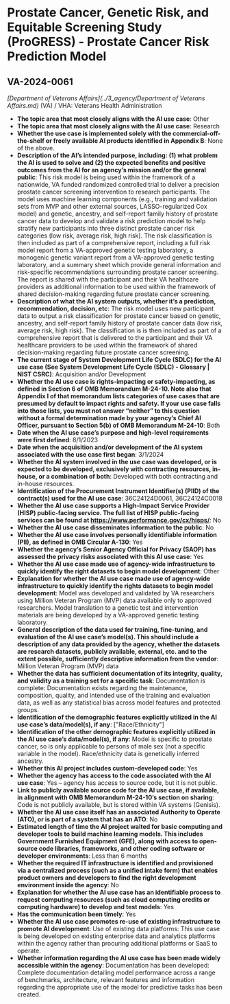 # Prostate Cancer, Genetic Risk, and Equitable Screening Study (ProGRESS) - Prostate Cancer Risk Prediction Model
## VA-2024-0061
_[Department of Veterans Affairs](../3_agency/Department of Veterans Affairs.md)_ (VA) / VHA: Veterans Health Administration


+ **The topic area that most closely aligns with the AI use case**: Other
+ **The topic area that most closely aligns with the AI use case**: Research
+ **Whether the use case is implemented solely with the commercial-off-the-shelf or freely available AI products identified in Appendix B**: None of the above.
+ **Description of the AI’s intended purpose, including: (1) what problem the AI is used to solve and (2) the expected benefits and positive outcomes from the AI for an agency’s mission and/or the general public**: This risk model is being used within the framework of a nationwide, VA funded randomized controlled trial to deliver a precision prostate cancer screening intervention to research participants. The model uses machine learning components (e.g., training and validation sets from MVP and other external sources, LASSO-regularized Cox model) and genetic, ancestry, and self-report family history of prostate cancer data to develop and validate a risk prediction model to help stratify new participants into three distinct prostate cancer risk categories (low risk, average risk, high risk). The risk classification is then included as part of a comprehensive report, including a full risk model report from a VA-approved genetic testing laboratory, a monogenic genetic variant report from a VA-approved genetic testing laboratory, and a summary sheet which provide general information and risk-specific recommendations surrounding prostate cancer screening. The report is shared with the participant and their VA healthcare providers as additional information to be used within the  framework of shared decision-making regarding future prostate cancer screening.
+ **Description of what the AI system outputs, whether it’s a prediction, recommendation, decision, etc**: The risk model uses new participant data to output a risk classification for prostate cancer based on genetic, ancestry, and self-report family history of prostate cancer data (low risk, average risk, high risk). The classification is is then included as part of a comprehensive report that is delivered to the participant and their VA healthcare providers to be used within the framework of shared decision-making regarding future prostate cancer screening.
+ **The current stage of System Development Life Cycle (SDLC) for the AI use case (See System Development Life Cycle (SDLC) - Glossary | NIST CSRC)**: Acquisition and/or Development
+ **Whether the AI use case is rights-impacting or safety-impacting, as defined in Section 6 of OMB Memorandum M-24-10. Note also that Appendix I of that memorandum lists categories of use cases that are presumed by default to impact rights and safety. If your use case falls into those lists, you must not answer “neither” to this question without a formal determination made by your agency’s Chief AI Officer, pursuant to Section 5(b) of OMB Memorandum M-24-10**: Both
+ **Date when the AI use case’s purpose and high-level requirements were first defined**: 8/1/2023
+ **Date when the acquisition and/or development of the AI system associated with the use case first began**: 3/1/2024
+ **Whether the AI system involved in the use case was developed, or is expected to be developed, exclusively with contracting resources, in-house, or a combination of both**: Developed with both contracting and in-house resources.
+ **Identification of the Procurement Instrument Identifier(s) (PIID) of the contract(s) used for the AI use case**: 36C24124D0061, 36C24124C0018
+ **Whether the AI use case supports a High-Impact Service Provider (HISP) public-facing service. The full list of HISP public-facing services can be found at https://www.performance.gov/cx/hisps/**: No
+ **Whether the AI use case disseminates information to the public**: No
+ **Whether the AI use case involves personally identifiable information (PII), as defined in OMB Circular A-130**: Yes
+ **Whether the agency’s Senior Agency Official for Privacy (SAOP) has assessed the privacy risks associated with this AI use case**: Yes
+ **Whether the AI use case made use of agency-wide infrastructure to quickly identify the right datasets to begin model development**: Other
+ **Explanation for whether the AI use case made use of agency-wide infrastructure to quickly identify the rights datasets to begin model development**: Model was developed and validated by VA researchers using Million Veteran Program (MVP) data available only to approved researchers. Model translation to a genetic test and intervention materials are being developed by a VA-approved genetic testing laboratory.
+ **General description of the data used for training, fine-tuning, and evaluation of the AI use case’s model(s). This should include a description of any data provided by the agency, whether the datasets are research datasets, publicly available, external, etc. and to the extent possible, sufficiently descriptive information from the vendor**: Million Veteran Program (MVP) data
+ **Whether the data has sufficient documentation of its integrity, quality, and validity as a training set for a specific task**: Documentation is complete: Documentation exists regarding the maintenance, composition, quality, and intended use of the training and evaluation data, as well as any statistical bias across model features and protected groups.
+ **Identification of the demographic features explicitly utilized in the AI use case’s data/model(s), if any**: ["Race/Ethnicity"]
+ **Identification of the other demographic features explicitly utilized in the AI use case’s data/model(s), if any**: Model is specific to prostate cancer, so is only applicable to persons of male sex (not a specific variable in the model). Race/ethnicity data is genetically inferred ancestry.
+ **Whether this AI project includes custom-developed code**: Yes
+ **Whether the agency has access to the code associated with the AI use case**: Yes – agency has access to source code, but it is not public.
+ **Link to publicly available source code for the AI use case, if available, in alignment with OMB Memorandum M-24-10’s section on sharing**: Code is not publicly available, but is stored within VA systems (Genisis).
+ **Whether the AI use case itself has an associated Authority to Operate (ATO), or is part of a system that has an ATO**: No
+ **Estimated length of time the AI project waited for basic computing and developer tools to build machine learning models. This includes Government Furnished Equipment (GFE), along with access to open-source code libraries, frameworks, and other coding software or developer environments**: Less than 6 months
+ **Whether the required IT infrastructure is identified and provisioned via a centralized process (such as a unified intake form) that enables product owners and developers to find the right development environment inside the agency**: No
+ **Explanation for whether the AI use case has an identifiable process to request computing resources (such as cloud computing credits or computing hardware) to develop and test models**: Yes
+ **Has the communication been timely**: Yes
+ **Whether the AI use case promotes re-use of existing infrastructure to promote AI development**: Use of existing data platforms: This use case is being developed on existing enterprise data and analytics platforms within the agency rather than procuring additional platforms or SaaS to operate.
+ **Whether information regarding the AI use case has been made widely accessible within the agency**: Documentation has been developed: Complete documentation detailing model performance across a range of benchmarks, architecture, relevant features and information regarding the appropriate use of the model for predictive tasks has been created.